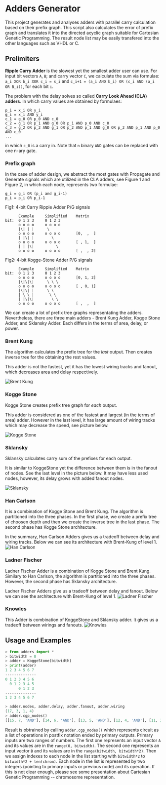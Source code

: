 # Adders Generator
This project generates and analyses adders with parallel carry calculation based on their prefix graph. 
This script also calculates the error of prefix graph and translates it into the directed acyclic graph suitable for Cartesian Genetic Programming. 
The result node list may be easily transfered into the other languages such as VHDL or C. 



## Prelimiters

**Ripple Carry Adder** is the slowest yet the smallest adder user can use. For input bit vectors `A`, `B`; and carry vector `C`, we calculate the sum via formulae: `a_i XOR b_i XOR c_i = s_i` and `c_i+1 = (a_i AND b_i) OR (c_i AND (a_i OR B_i))`, for each bit `i`. 
            
The problem with the delay solves so called **Carry Look Ahead (CLA) adders**. In which carry values are obtained by formulaes: 
```
p_i = x_i OR y_i
g_i = x_i AND y_i
c_1 = g_0 OR p_0 AND c_0  
c_2 = g_1 OR p_1 AND g_0 OR p_1 AND p_0 AND c_0
c_3 = g_2 OR p_2 AND g_1 OR p_2 AND p_1 AND g_0 OR p_2 AND p_1 AND p_0 AND c_0
...
```
in which `c_0` is a carry in. Note that `n` binary `AND` gates can be replaced with one n-ary gate. 

### Prefix graph
In the case of adder design, we abstract the most gates with Propagate and Generate signals which are utilized in the CLA adders, see Figure 1 and Figure 2, in which each node, represents two formulae:

```
g_i = g_i OR (p_i and g_i-1)
p_i = p_i OR p_i-1
```

Fig1: 4-bit Carry Ripple Adder P/G signals
```
      Example     Simplified    Matrix
bit:  0 1 2 3     0 1 2 3
      o o o o     o o o o
      |\| | |      \
      o o o o     o o o o       [0,  ,  ]
      | |\| |        \
      o o o o     o o o o       [ , 1,  ]
      | | |\|          \
      o o o o     o o o o       [ ,  , 2]
```

Fig2: 4-bit Kogge-Stone Adder P/G signals
```
      Example     Simplified    Matrix
bit:  0 1 2 3     0 1 2 3
      o o o o     o o o o       [0, 1, 2]
      |\|\|\|      \ \ \
      o o o o     o o o o       [ , 0, 1]
      |\|\| |      \ \
      | \ \ |       \ \
      | |\|\|        \ \
      o o o o     o o o o       [ ,  ,  ]
```

We can create a lot of prefix tree graphs representating the adders. Nevertheless, there are three main adders - Brent Kung Adder, Kogge Stone Adder, and Sklansky Adder. Each differs in the terms of area, delay, or power.


### Brent Kung 

The algorithm calculates the prefix tree for the *last* output. Then creates inverse tree for the obtaining the rest values. 

This adder is not the fastest, yet it has the lowest wiring tracks and fanout, which decreases area and delay respectively. 

![Brent Kung](http://player.slideplayer.com/17/5267198/data/images/img41.png)

### Kogge Stone
Kogge Stone creates prefix tree graph for *each* output. 

This adder is considered as one of the fastest and largest (in the terms of area) adder. However in the last level, it has large amount of wiring tracks which may decrease the speed, see picture below.


![Kogge Stone](http://player.slideplayer.com/17/5267198/data/images/img43.png)


### Sklansky
Sklansky calculates carry sum of the prefixes for each output. 

It is similar to KoggeStone yet the difference between them is in the fanout of nodes. See the last level in the picture below. It may have less used nodes, however, its delay grows with added fanout nodes. 

![Sklansky](http://player.slideplayer.com/17/5267198/data/images/img42.png)


### Han Carlson
It is a combination of Kogge Stone and Brent Kung. The algorithm is partitioned into the three phases. In the first phase, we create a prefix tree of choosen depth and then we create the inverse tree in the last phase. The second phase has Kogge Stone architecture. 

In the summary, Han Carlson Adders gives us a tradeoff between delay and wiring tracks. Below we can see its architecture with Brent-Kung of level 1.
![Han Carlson](http://player.slideplayer.com/17/5267198/data/images/img45.png)

### Ladner Fischer
Ladner Fischer Adder is a combination of Kogge Stone and Brent Kung. Similary to Han Carlson, the algorithm is partitioned into the three phases. However, the second phase has Sklansky architecture. 

Ladner Fischer Adders give us a tradeoff between delay and fanout. Below we can see the architecture with Brent-Kung of level 1.
![Ladner Fischer](http://player.slideplayer.com/17/5267198/data/images/img47.png)

### Knowles 
This Adder is combination of KoggeStone and Sklansky adder. It gives us a tradeoff between wirings and fanouts. 
![Knowles](http://player.slideplayer.com/17/5267198/data/images/img46.png)

## Usage and Examples
```python
> from adders import *
> bitwidth = 8
> adder = KoggeStone(bitwidth)
> print(adder)
1 2 3 4 5 6 7 
--------------
0 1 2 3 4 5 6 
  0 1 2 3 4 5 
      0 1 2 3 
--------------
1 2 3 4 5 6 7 

> adder.nodes, adder.delay, adder.fanout, adder.wiring
(17, 3, 1, 4)
> adder.cgp_nodes()
[[15, 7, 'AND'], [14, 6, 'AND'], [13, 5, 'AND'], [12, 4, 'AND'], [11, 3, 'AND'], [10, 2, 'AND'], [9, 1, 'AND'], [8, 0, 'AND'], [15, 7, 'XOR'], [14, 6, 'XOR'], [13, 5, 'XOR'], [12, 4, 'XOR'], [11, 3, 'XOR'], [10, 2, 'XOR'], [9, 1, 'XOR'], [8, 0, 'XOR'], [31, 22, 'AND'], [23, 32, 'OR'], [31, 30, 'AND'], [30, 21, 'AND'], [22, 35, 'OR'], [30, 29, 'AND'], [29, 20, 'AND'], [21, 38, 'OR'], [29, 28, 'AND'], [28, 19, 'AND'], [20, 41, 'OR'], [28, 27, 'AND'], [27, 18, 'AND'], [19, 44, 'OR'], [27, 26, 'AND'], [26, 17, 'AND'], [18, 47, 'OR'], [26, 25, 'AND'], [25, 16, 'AND'], [17, 50, 'OR'], [34, 39, 'AND'], [33, 52, 'OR'], [34, 40, 'AND'], [37, 42, 'AND'], [36, 55, 'OR'], [37, 43, 'AND'], [40, 45, 'AND'], [39, 58, 'OR'], [40, 46, 'AND'], [43, 48, 'AND'], [42, 61, 'OR'], [43, 49, 'AND'], [46, 51, 'AND'], [45, 64, 'OR'], [49, 16, 'AND'], [48, 66, 'OR'], [54, 65, 'AND'], [53, 68, 'OR'], [57, 67, 'AND'], [56, 70, 'OR'], [60, 51, 'AND'], [59, 72, 'OR'], [63, 16, 'AND'], [62, 74, 'OR'], [25, 16, 'XOR'], [26, 51, 'XOR'], [27, 67, 'XOR'], [28, 65, 'XOR'], [29, 75, 'XOR'], [30, 73, 'XOR'], [31, 71, 'XOR'], [69, 82, 81, 80, 79, 78, 77, 76, 24]]
```

Result is obtrained by calling `adder.cgp_nodes()` which represents circuit as a list of operations in postfix notation ended by primary outputs. Primary inputs are two ranges of numbers. The first one represents an input vector `A` and its values are in the `range(0, bitwidth)`. The second one represents an input vector `B` and its values are in the `range(bitwidth, bitwidth*2)`. Then we assign indexes to each node in the list starting with `bitwidth*2` to `bitwidth*2 + len(chrom)`. Each node in the list is represented by two integers (pointing to primary inputs or previous node) and its operation. If this is not clear enough, please see some presentation about Cartesian Genetic Programming -- chromosome representation. 

